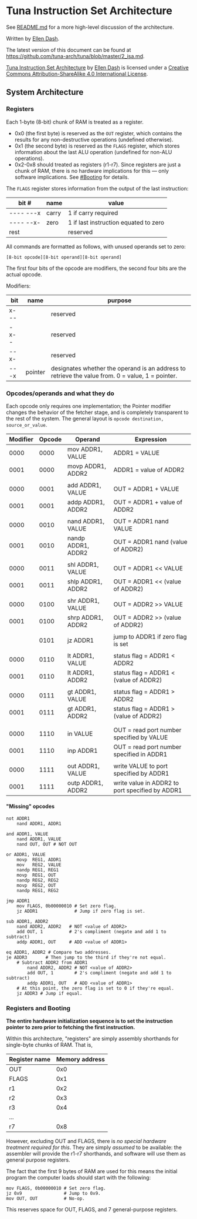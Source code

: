 # Tuna Instruction Set Architecture

See [README.md](https://github.com/tuna-arch/tuna/blob/master/README.md)
for a more high-level discussion of the architecture.

Written by [Ellen Dash](http://puppy.technology).

The latest version of this document can be found at https://github.com/tuna-arch/tuna/blob/master/2_isa.md.

[Tuna Instruction Set Architecture](https://github.com/tuna-arch/tuna/blob/master/2_isa.md) by [Ellen Dash](http://puppy.technology) is licensed under a [Creative Commons Attribution-ShareAlike 4.0 International License](http://creativecommons.org/licenses/by-sa/4.0/).

## System Architecture

### Registers

Each 1-byte (8-bit) chunk of RAM is treated as a register.

* 0x0 (the first byte) is reserved as the `OUT` register, which contains the results for any non-destructive operations (undefined otherwise).
* 0x1 (the second byte) is reserved as the `FLAGS` register, which stores information about the last ALU operation (undefined for non-ALU operations).
* 0x2-0x8 should treated as registers (r1-r7). Since registers are just a chunk of RAM, there is no hardware implications for this &mdash; only software implications. See [#Booting](#Booting) for details.

The `FLAGS` register stores information from the output of the last instruction:

| bit #      | name   | value                                  |
|------------|--------|----------------------------------------|
| ---- ---x  | carry  | 1 if carry required                    |
| ---- --x-  | zero   | 1 if last instruction equated to zero  |
| rest       |        | reserved                               |


All commands are formatted as follows, with unused operands set to zero:

    [8-bit opcode][8-bit operand][8-bit operand]

The first four bits of the opcode are modifiers, the second four bits are the actual opcode.

Modifiers:

| bit   | name    | purpose   |
|-------|---------|-----------|
| x---  |         | reserved  |
| -x--  |         | reserved  |
| --x-  |         | reserved  |
| ---x  | pointer | designates whether the operand is an address to retrieve the value from. 0 = value, 1 = pointer. |

### Opcodes/operands and what they do

Each opcode only requires one implementation; the Pointer modifier changes the behavior of the fetcher stage, and is completely transparent to the rest of the system. The general layout is `opcode destination, source_or_value`.

| Modifier | Opcode | Operand              | Expression                                       |
|----------|--------|----------------------|--------------------------------------------------|
| 0000     | 0000   | mov   ADDR1, VALUE   | ADDR1 = VALUE                                    |
| 0001     | 0000   | movp  ADDR1, ADDR2   | ADDR1 = value of ADDR2                           |
|          |        |                      |                                                  |
| 0000     | 0001   | add   ADDR1, VALUE   | OUT = ADDR1 + VALUE                              |
| 0001     | 0001   | addp  ADDR1, ADDR2   | OUT = ADDR1 + value of ADDR2                     |
|          |        |                      |                                                  |
| 0000     | 0010   | nand  ADDR1, VALUE   | OUT = ADDR1 nand VALUE                           |
| 0001     | 0010   | nandp ADDR1, ADDR2   | OUT = ADDR1 nand (value of ADDR2)                |
|          |        |                      |                                                  |
| 0000     | 0011   | shl   ADDR1, VALUE   | OUT = ADDR1 << VALUE                             |
| 0001     | 0011   | shlp  ADDR1, ADDR2   | OUT = ADDR1 << (value of ADDR2)                  |
|          |        |                      |                                                  |
| 0000     | 0100   | shr   ADDR1, VALUE   | OUT = ADDR2 >> VALUE                             |
| 0001     | 0100   | shrp  ADDR1, ADDR2   | OUT = ADDR2 >> (value of ADDR2)                  |
|          |        |                      |                                                  |
|          | 0101   | jz    ADDR1          | jump to ADDR1 if zero flag is set                |
|          |        |                      |                                                  |
| 0000     | 0110   | lt    ADDR1, VALUE   | status flag = ADDR1 < ADDR2                      |
| 0001     | 0110   | lt    ADDR1, ADDR2   | status flag = ADDR1 < (value of ADDR2)           |
|          |        |                      |                                                  |
| 0000     | 0111   | gt    ADDR1, VALUE   | status flag = ADDR1 > ADDR2                      |
| 0001     | 0111   | gt    ADDR1, ADDR2   | status flag = ADDR1 > (value of ADDR2)           |
|          |        |                      |                                                  |
|          |        |                      |                                                  |
| 0000     | 1110   | in     VALUE         | OUT = read port number specified by VALUE        |
| 0001     | 1110   | inp    ADDR1         | OUT = read port number specified in ADDR1        |
|          |        |                      |                                                  |
| 0000     | 1111   | out    ADDR1, VALUE  | write VALUE to port specified by ADDR1           |
| 0001     | 1111   | outp   ADDR1, ADDR2  | write value in ADDR2 to port specified by ADDR1  |

#### "Missing" opcodes

    not ADDR1
        nand ADDR1, ADDR1

    and ADDR1, VALUE
        nand ADDR1, VALUE
        nand OUT, OUT # NOT OUT

    or ADDR1, VALUE
        movp  REG1, ADDR1
        mov   REG2, VALUE
        nandp REG1, REG1
        movp  REG1, OUT
        nandp REG2, REG2
        movp  REG2, OUT
        nandp REG1, REG2

    jmp ADDR1
        mov FLAGS, 0b00000010 # Set zero flag.
        jz ADDR1              # Jump if zero flag is set.

    sub ADDR1, ADDR2
        nand ADDR2, ADDR2   # NOT <value of ADDR2>
        add OUT, 1          # 2's compliment (negate and add 1 to subtract)
        addp ADDR1, OUT     # ADD <value of ADDR1>

    eq ADDR1, ADDR2 # Compare two addresses.
    je ADDR3       # Then jump to the third if they're not equal.
        # Subtract ADDR2 from ADDR1
            nand ADDR2, ADDR2 # NOT <value of ADDR2>
            add OUT, 1        # 2's compliment (negate and add 1 to subtract)
            addp ADDR1, OUT   # ADD <value of ADDR1>
        # At this point, the zero flag is set to 0 if they're equal.
        jz ADDR3 # Jump if equal.

### Registers and Booting

**The entire hardware initialization sequence is to set the instruction pointer to zero prior to fetching the first instruction.**

Within this architecture, "registers" are simply assembly shorthands for single-byte chunks of RAM. That is,

| Register name | Memory address |
|---------------|----------------|
| OUT           | 0x0            |
| FLAGS         | 0x1            |
| r1            | 0x2            |
| r2            | 0x3            |
| r3            | 0x4            |
| ...           |                |
| r7            | 0x8            |

However, excluding OUT and FLAGS, there is _no special hardware treatment required for this_. They are simply _assumed_ to be available: the assembler will provide the r1-r7 shorthands, and software will use them as general purpose registers.

The fact that the first 9 bytes of RAM are used for this means the initial program the computer loads should start with the following:

```
mov FLAGS, 0b00000010 # Set zero flag.
jz 0x9                # Jump to 0x9.
mov OUT, OUT          # No-op.
```

This reserves space for OUT, FLAGS, and 7 general-purpose registers.
